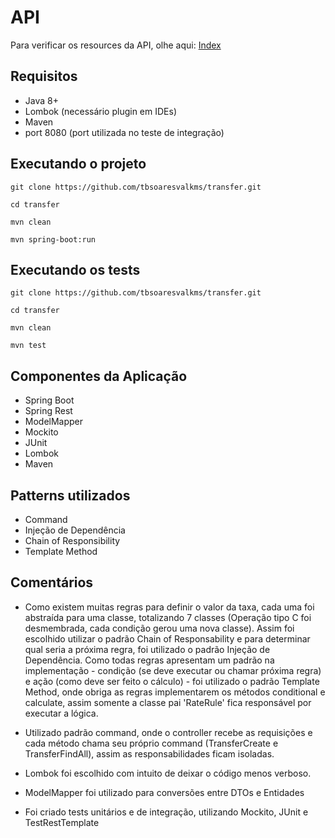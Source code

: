 # API

Para verificar os resources da API, olhe aqui: [Index](doc/index.md)


## Requisitos
* Java 8+
* Lombok (necessário plugin em IDEs)
* Maven
* port 8080  (port utilizada no teste de integração)

## Executando o projeto
`git clone https://github.com/tbsoaresvalkms/transfer.git`

`cd transfer`

`mvn clean`

`mvn spring-boot:run`

## Executando os tests
`git clone https://github.com/tbsoaresvalkms/transfer.git`

`cd transfer`

`mvn clean`

`mvn test`

## Componentes da Aplicação
 
* Spring Boot
* Spring Rest
* ModelMapper
* Mockito
* JUnit
* Lombok
* Maven
 
## Patterns utilizados

* Command
* Injeção de Dependência
* Chain of Responsibility
* Template Method


## Comentários

* Como existem muitas regras para definir o valor da taxa, cada uma foi abstraída para uma classe, totalizando 7 classes (Operação tipo C foi desmembrada, cada condição gerou uma nova classe). Assim foi escolhido utilizar o padrão Chain of Responsability e para determinar qual seria a próxima regra, foi utilizado o padrão Injeção de Dependência. Como todas regras apresentam um padrão na implementação - condição (se deve executar ou chamar próxima regra) e ação (como deve ser feito o cálculo) -  foi utilizado o padrão Template Method, onde obriga as regras implementarem os métodos conditional e calculate, assim somente a classe pai 'RateRule' fica responsável por executar a lógica. 

* Utilizado padrão command, onde o controller recebe as requisições e cada método chama seu próprio command (TransferCreate e TransferFindAll), assim as responsabilidades ficam isoladas.

* Lombok foi escolhido com intuito de deixar o código menos verboso.

* ModelMapper foi utilizado para conversões entre DTOs e Entidades

* Foi criado tests unitários e de integração, utilizando Mockito, JUnit e TestRestTemplate

